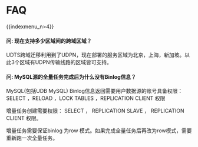 # FAQ

{{indexmenu_n>4}}

#### 问: 现在支持多少区域间的跨域区域？

UDTS跨域迁移利用到了UDPN，现在部署的服务区域为北京，上海，新加坡。以此3个区域有UDPN传输线路的区域皆可支持。

#### 问: MySQL源的全量任务完成后为什么没有Binlog信息？

MySQL(包括UDB MySQL) Binlog信息返回需要用户数据源的账号具备权限：SELECT ，RELOAD ，LOCK TABLES ，REPLICATION CLIENT 权限

增量任务创建需要权限： SELECT ， REPLICATION SLAVE ， REPLICATION CLIENT 权限。

增量任务需要保证binlog 为row 模式。如果完成全量任务后再改为row模式，需要重新跑一次全量任务。





